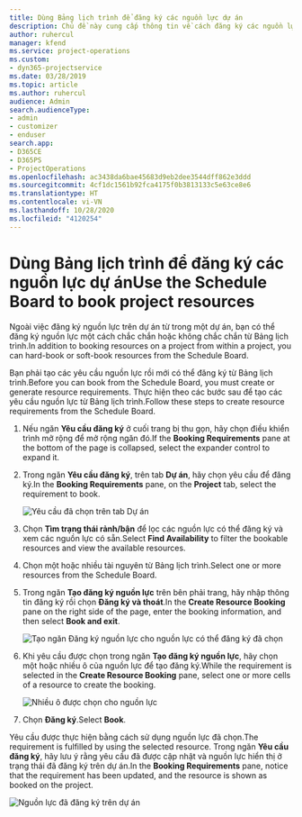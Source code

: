 ```yaml
---
title: Dùng Bảng lịch trình để đăng ký các nguồn lực dự án
description: Chủ đề này cung cấp thông tin về cách đăng ký các nguồn lực.
author: ruhercul
manager: kfend
ms.service: project-operations
ms.custom:
- dyn365-projectservice
ms.date: 03/28/2019
ms.topic: article
ms.author: ruhercul
audience: Admin
search.audienceType:
- admin
- customizer
- enduser
search.app:
- D365CE
- D365PS
- ProjectOperations
ms.openlocfilehash: ac3438da6bae45683d9eb2dee3544dff862e3ddd
ms.sourcegitcommit: 4cf1dc1561b92fca4175f0b3813133c5e63ce8e6
ms.translationtype: HT
ms.contentlocale: vi-VN
ms.lasthandoff: 10/28/2020
ms.locfileid: "4120254"
---
```

# <a name="use-the-schedule-board-to-book-project-resources"></a><span data-ttu-id="62e97-103">Dùng Bảng lịch trình để đăng ký các nguồn lực dự án</span><span class="sxs-lookup"><span data-stu-id="62e97-103">Use the Schedule Board to book project resources</span></span>

<span data-ttu-id="62e97-104">Ngoài việc đăng ký nguồn lực trên dự án từ trong một dự án, bạn có thể đăng ký nguồn lực một cách chắc chắn hoặc không chắc chắn từ Bảng lịch trình.</span><span class="sxs-lookup"><span data-stu-id="62e97-104">In addition to booking resources on a project from within a project, you can hard-book or soft-book resources from the Schedule Board.</span></span>

<span data-ttu-id="62e97-105">Bạn phải tạo các yêu cầu nguồn lực rồi mới có thể đăng ký từ Bảng lịch trình.</span><span class="sxs-lookup"><span data-stu-id="62e97-105">Before you can book from the Schedule Board, you must create or generate resource requirements.</span></span> <span data-ttu-id="62e97-106">Thực hiện theo các bước sau để tạo các yêu cầu nguồn lực từ Bảng lịch trình.</span><span class="sxs-lookup"><span data-stu-id="62e97-106">Follow these steps to create resource requirements from the Schedule Board.</span></span>

1. <span data-ttu-id="62e97-107">Nếu ngăn **Yêu cầu đăng ký** ở cuối trang bị thu gọn, hãy chọn điều khiển trình mở rộng để mở rộng ngăn đó.</span><span class="sxs-lookup"><span data-stu-id="62e97-107">If the **Booking Requirements** pane at the bottom of the page is collapsed, select the expander control to expand it.</span></span>
2. <span data-ttu-id="62e97-108">Trong ngăn **Yêu cầu đăng ký**, trên tab **Dự án**, hãy chọn yêu cầu để đăng ký.</span><span class="sxs-lookup"><span data-stu-id="62e97-108">In the **Booking Requirements** pane, on the **Project** tab, select the requirement to book.</span></span>

    ![Yêu cầu đã chọn trên tab Dự án](media/Resource-Management-image73.png)

3. <span data-ttu-id="62e97-110">Chọn **Tìm trạng thái rảnh/bận** để lọc các nguồn lực có thể đăng ký và xem các nguồn lực có sẵn.</span><span class="sxs-lookup"><span data-stu-id="62e97-110">Select **Find Availability** to filter the bookable resources and view the available resources.</span></span> 
4. <span data-ttu-id="62e97-111">Chọn một hoặc nhiều tài nguyên từ Bảng lịch trình.</span><span class="sxs-lookup"><span data-stu-id="62e97-111">Select one or more resources from the Schedule Board.</span></span> 
5. <span data-ttu-id="62e97-112">Trong ngăn **Tạo đăng ký nguồn lực** trên bên phải trang, hãy nhập thông tin đăng ký rồi chọn **Đăng ký và thoát**.</span><span class="sxs-lookup"><span data-stu-id="62e97-112">In the **Create Resource Booking** pane on the right side of the page, enter the booking information, and then select **Book and exit**.</span></span>

    ![Tạo ngăn Đăng ký nguồn lực cho nguồn lực có thể đăng ký đã chọn](media/Resource-Management-image74.png)

6. <span data-ttu-id="62e97-114">Khi yêu cầu được chọn trong ngăn **Tạo đăng ký nguồn lực**, hãy chọn một hoặc nhiều ô của nguồn lực để tạo đăng ký.</span><span class="sxs-lookup"><span data-stu-id="62e97-114">While the requirement is selected in the **Create Resource Booking** pane, select one or more cells of a resource to create the booking.</span></span>

    ![Nhiều ô được chọn cho nguồn lực](media/Resource-Management-image75.png)

7. <span data-ttu-id="62e97-116">Chọn **Đăng ký**.</span><span class="sxs-lookup"><span data-stu-id="62e97-116">Select **Book**.</span></span>

<span data-ttu-id="62e97-117">Yêu cầu được thực hiện bằng cách sử dụng nguồn lực đã chọn.</span><span class="sxs-lookup"><span data-stu-id="62e97-117">The requirement is fulfilled by using the selected resource.</span></span> <span data-ttu-id="62e97-118">Trong ngăn **Yêu cầu đăng ký**, hãy lưu ý rằng yêu cầu đã được cập nhật và nguồn lực hiển thị ở trạng thái đã đăng ký trên dự án.</span><span class="sxs-lookup"><span data-stu-id="62e97-118">In the **Booking Requirements** pane, notice that the requirement has been updated, and the resource is shown as booked on the project.</span></span>

![Nguồn lực đã đăng ký trên dự án](media/Resource-Management-image76.png)
